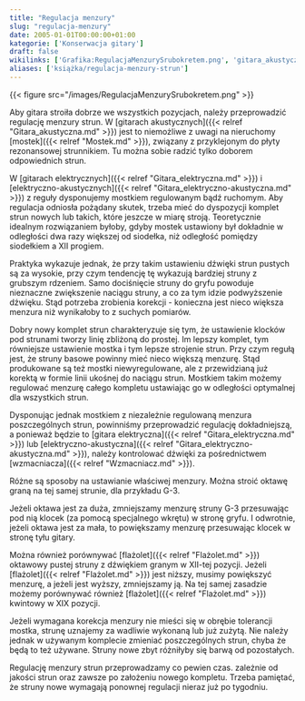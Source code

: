 ```yaml
---
title: "Regulacja menzury"
slug: "regulacja-menzury"
date: 2005-01-01T00:00:00+01:00
kategorie: ['Konserwacja gitary']
draft: false
wikilinks: ['Grafika:RegulacjaMenzurySrubokretem.png', 'gitara_akustyczna', 'mostek', 'gitara_elektryczna', 'gitara_elektryczno-akustyczna', 'gitara_elektryczna', 'gitara_elektryczno-akustyczna', 'wzmacniacz', 'fla%C5%BColet', 'fla%C5%BColet', 'fla%C5%BColet']
aliases: ['książka/regulacja-menzury-strun']
---
```

{{< figure src="/images/RegulacjaMenzurySrubokretem.png" >}}

Aby gitara stroiła dobrze we wszystkich pozycjach, należy przeprowadzić
regulację menzury strun. W [gitarach
akustycznych]({{< relref "Gitara_akustyczna.md" >}}) jest to niemożliwe z uwagi
na nieruchomy [mostek]({{< relref "Mostek.md" >}}), związany z przyklejonym do
płyty rezonansowej strunnikiem. Tu można sobie radzić tylko doborem
odpowiednich strun.

W [gitarach elektrycznych]({{< relref "Gitara_elektryczna.md" >}}) i
[elektryczno-akustycznych]({{< relref "Gitara_elektryczno-akustyczna.md" >}}) z
reguły dysponujemy mostkiem regulowanym bądź ruchomym. Aby regulacja
odniosła pożądany skutek, trzeba mieć do dyspozycji komplet strun nowych
lub takich, które jeszcze w miarę stroją. Teoretycznie idealnym
rozwiązaniem byłoby, gdyby mostek ustawiony był dokładnie w odległości
dwa razy większej od siodełka, niż odległość pomiędzy siodełkiem a XII
progiem.

Praktyka wykazuje jednak, że przy takim ustawieniu dźwięki strun pustych
są za wysokie, przy czym tendencję tę wykazują bardziej struny z
grubszym rdzeniem. Samo dociśnięcie struny do gryfu powoduje nieznaczne
zwiększenie naciągu struny, a co za tym idzie podwyższenie dźwięku. Stąd
potrzeba zrobienia korekcji - konieczna jest nieco większa menzura niż
wynikałoby to z suchych pomiarów.

Dobry nowy komplet strun charakteryzuje się tym, że ustawienie klocków
pod strunami tworzy linię zbliżoną do prostej. Im lepszy komplet, tym
równiejsze ustawienie mostka i tym lepsze strojenie strun. Przy czym
regułą jest, że struny basowe powinny mieć nieco większą menzurę. Stąd
produkowane są też mostki niewyregulowane, ale z przewidzianą już
korektą w formie linii ukośnej do naciągu strun. Mostkiem takim możemy
regulować menzurę całego kompletu ustawiając go w odległości optymalnej
dla wszystkich strun.

Dysponując jednak mostkiem z niezależnie regulowaną menzura
poszczególnych strun, powinniśmy przeprowadzić regulację dokładniejszą,
a ponieważ będzie to [gitara elektryczna]({{< relref "Gitara_elektryczna.md" >}})
lub [elektryczno-akustyczna]({{< relref "Gitara_elektryczno-akustyczna.md" >}}),
należy kontrolować dźwięki za pośrednictwem
[wzmacniacza]({{< relref "Wzmacniacz.md" >}}).

Różne są sposoby na ustawianie właściwej menzury. Można stroić oktawę
graną na tej samej strunie, dla przykładu G-3.

Jeżeli oktawa jest za duża, zmniejszamy menzurę struny G-3 przesuwając
pod nią klocek (za pomocą specjalnego wkrętu) w stronę gryfu. I
odwrotnie, jeżeli oktawa jest za mała, to powiększamy menzurę
przesuwając klocek w stronę tyłu gitary.

Można również porównywać [flażolet]({{< relref "Flażolet.md" >}}) oktawowy pustej
struny z dźwiękiem granym w XII-tej pozycji. Jeżeli
[flażolet]({{< relref "Flażolet.md" >}}) jest niższy, musimy powiększyć
menzurę, a jeżeli jest wyższy, zmniejszamy ją. Na tej samej zasadzie
możemy porównywać również [flażolet]({{< relref "Flażolet.md" >}}) kwintowy w
XIX pozycji.

Jeżeli wymagana korekcja menzury nie mieści się w obrębie tolerancji
mostka, strunę uznajemy za wadliwie wykonaną lub już zużytą. Nie należy
jednak w używanym komplecie zmieniać poszczególnych strun, chyba że będą
to też używane. Struny nowe zbyt różniłyby się barwą od pozostałych.

Regulację menzury strun przeprowadzamy co pewien czas. zależnie od
jakości strun oraz zawsze po założeniu nowego kompletu. Trzeba
pamiętać, że struny nowe wymagają ponownej regulacji nieraz już po
tygodniu.

